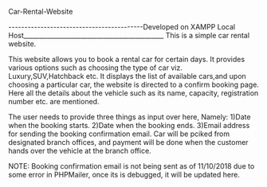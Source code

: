 Car-Rental-Website


------------------------------------------Developed on XAMPP Local Host____________________________________________
This is a simple car rental website.


This website allows you to book a rental car for certain days. It provides various options such as choosing the type of car viz. Luxury,SUV,Hatchback etc. It displays the list of available cars,and upon choosing a particular car, the website is directed to a confirm booking page. Here all the details about the vehicle such as its name, capacity, registration number etc. are mentioned.


The user needs to provide three things as input over here, Namely: 1)Date when the booking starts. 2)Date when the booking ends. 3)Email address for sending the booking confirmation email.
Car will be pciked from designated branch offices, and payment will be done when the customer hands over the vehicle at the branch office.



NOTE: Booking confirmation email is not being sent as of 11/10/2018 due to some error in PHPMailer, once its is debugged, it will be updated here.
